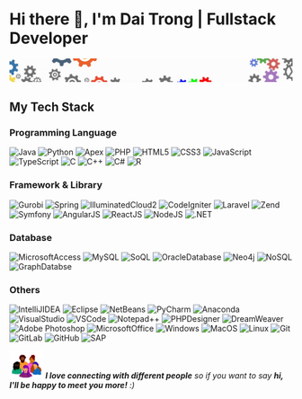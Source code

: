 # Hi there 👋, I'm Dai Trong | Fullstack Developer
![Header](img/header.gif "Header")

<!--
## A little more about me...
```javascript
const trong = {
  pronouns: "he" | "him",
  skills: ["Web & App development", "Mathematical Programming"],
  tools: {
    Python: ["Django", "Flask"],
    Java: ["Spring MVC", "Hibernate"],
    Apex: ["Illuminated Cloud II"],
    PHP: ["CodeIgniter", "Laravel", "Zend", "Symfony"]
  },
  architecture: ["microservices", "design system pattern"]
}
```
-->

## My Tech Stack
### Programming Language
![Java](https://img.shields.io/badge/Java-ED8B00?style=flat&logo=java&logoColor=black)
![Python](https://img.shields.io/badge/Python-14354C?style=flat&logo=python&logoColor=white)
![Apex](https://img.shields.io/badge/Apex-blue?style=flat&logo=Apex&logoColor=white)
![PHP](https://img.shields.io/badge/PHP-777BB4?style=flat&logo=php&logoColor=white)
![HTML5](https://img.shields.io/badge/HTML5-E34F26?style=flat&logo=html5&logoColor=white)
![CSS3](https://img.shields.io/badge/CSS3-1572B6?style=flat&logo=css3&logoColor=white)
![JavaScript](https://img.shields.io/badge/JavaScript-F7DF1E?style=flat&logo=javascript&logoColor=black)
![TypeScript](https://img.shields.io/badge/typescript-%23007ACC.svg?style=flat&logo=typescript&logoColor=white)
![C](https://img.shields.io/badge/C-00599C?style=flat&logo=c&logoColor=white)
![C++](https://img.shields.io/badge/C%2B%2B-00599C?style=flat&logo=c%2B%2B&logoColor=white)
![C#](https://img.shields.io/badge/C%23-239120?style=flat&logo=c-sharp&logoColor=white)
![R](https://img.shields.io/badge/R-blue?style=flat&logo=r&logoColor=white)

### Framework & Library
![Gurobi](https://img.shields.io/static/v1?style=flat&message=Gurobi&color=EE3524&logo=Gurobi&logoColor=FFFFFF&label=)
![Spring](http://img.shields.io/badge/-Spring-6DB33F?style=flat&logo=spring&logoColor=white)
![IlluminatedCloud2](https://img.shields.io/badge/IlluminatedCloudII-9cf?style=flat&logo=illuminated%cloud&logoColor=white)
![CodeIgniter](https://img.shields.io/badge/Codeigniter-orange?style=flat&logo=codeigniter&logoColor=white)
![Laravel](https://img.shields.io/static/v1?style=flat&message=Laravel&color=FF2D20&logo=Laravel&logoColor=FFFFFF&label=)
![Zend](https://img.shields.io/static/v1?style=flat&message=Zend&color=0679EA&logo=Zend&logoColor=FFFFFF&label=)
![Symfony](https://img.shields.io/badge/symfony-%23000000.svg?style=flat&logo=symfony&logoColor=white)
![AngularJS](https://img.shields.io/badge/AngularJS-E23237?style=flat&logo=angularjs&logoColor=white)
![ReactJS](https://img.shields.io/badge/-ReactJs-61DAFB?style=flat&logo=react&logoColor=white)
![NodeJS](https://img.shields.io/badge/node.js%20support-8-brightgreen.svg)
![.NET](https://img.shields.io/badge/.NET-5C2D91?style=flat&logo=.net&logoColor=white)

### Database
![MicrosoftAccess](https://img.shields.io/badge/Microsoft_Access-A4373A?style=flat&logo=microsoft-access&logoColor=white)
![MySQL](https://img.shields.io/badge/mysql-%2300f.svg?style=flat&logo=mysql&logoColor=white)
![SoQL](https://img.shields.io/badge/SoQL-success?style=flat&logo=soql&logoColor=white)
![OracleDatabase](http://img.shields.io/badge/-Oracle-DD0031?style=flat&logo=oracle)
![Neo4j](https://img.shields.io/badge/Neo4j-brightgreen?style=flat&logo=neo4j&logoColor=white)
![NoSQL](https://img.shields.io/badge/NoSQL-inactive?style=flat&logo=nosql&logoColor=white)
![GraphDatabse](https://img.shields.io/badge/GraphDatabse-ff69b4?style=flat&logo=graphdatabase&logoColor=white)

### Others
![IntelliJIDEA](http://img.shields.io/badge/-IntelliJ%20IDEA-000000?style=flat&logo=intellij-idea&logoColor=ffffff)
![Eclipse](https://img.shields.io/badge/Eclipse-2C2255?style=flat&logo=eclipse&logoColor=white)
![NetBeans](https://img.shields.io/badge/Netbeans-9cf?style=flat&logo=netbeans&logoColor=white)
![PyCharm](https://img.shields.io/badge/PyCharm-000000.svg?style=flat&logo=PyCharm&logoColor=white)
![Anaconda](https://img.shields.io/badge/Anaconda-success?style=flat&logo=anaconda&logoColor=white)
![VisualStudio](https://img.shields.io/badge/VisualStudio-blueviolet?style=flat&logo=visualstudio&logoColor=white)
![VSCode](http://img.shields.io/badge/-VS%20Code-007ACC?style=flat&logo=visual-studio-code&logoColor=ffffff)
![Notepad++](https://img.shields.io/badge/Notepad++-90E59A.svg?style=flat&logo=notepad%2B%2B&logoColor=black)
![PHPDesigner](https://img.shields.io/badge/PHPDesigner-informational?style=flat&logo=phpdesigner&logoColor=white)
![DreamWeaver](https://img.shields.io/badge/Adobe%20Dreamweaver-072401?style=flat&logo=Adobe%20Dreamweaver&logoColor=34F400)
![Adobe Photoshop](http://img.shields.io/badge/-Abode%20Photoshop-26C9FF?style=flat&logo=adobe-photoshop&logoColor=ffffff)
![MicrosoftOffice](https://img.shields.io/badge/Microsoft_Office-D83B01?style=flat&logo=microsoft-office&logoColor=white)
![Windows](https://img.shields.io/badge/Windows-0078D6?style=flat&logo=windows&logoColor=white)
![MacOS](https://img.shields.io/badge/mac%20os-000000?style=flat&logo=apple&logoColor=white)
![Linux](https://img.shields.io/badge/Linux-FCC624?style=flat&logo=linux&logoColor=black)
![Git](https://img.shields.io/badge/-Git-%23F05032?style=flat&logo=git&logoColor=%23ffffff)
![GitLab](https://img.shields.io/badge/-GitLab-FCA121?style=flat&logo=gitlab)
![GitHub](https://img.shields.io/badge/-GitHub-181717?style=flat&logo=github)
![SAP](https://img.shields.io/badge/SAP-0FAAFF?style=flat&logo=sap&logoColor=white)

<img src="img/footer.gif" width="60"> <em><b>I love connecting with different people</b> so if you want to say <b>hi, I'll be happy to meet you more!</b> :)</em>

<!--
**daitrongquach/daitrongquach** is a ✨ _special_ ✨ repository because its `README.md` (this file) appears on your GitHub profile.

Here are some ideas to get you started:

- 🔭 I’m currently working on ...
- 🌱 I’m currently learning ...
- 👯 I’m looking to collaborate on ...
- 🤔 I’m looking for help with ...
- 💬 Ask me about ...
- 📫 How to reach me: ...
- 😄 Pronouns: ...
- ⚡ Fun fact: ...
-->

